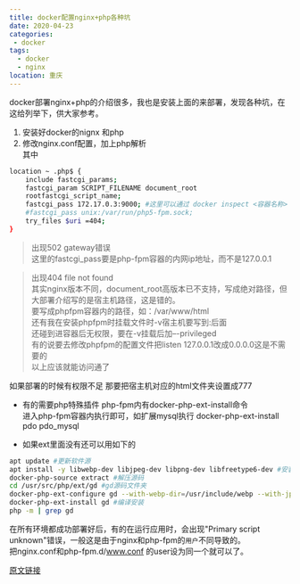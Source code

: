 ```yaml
---
title: docker配置nginx+php各种坑
date: 2020-04-23
categories:
 - docker
tags: 
  - docker
  - nginx
location: 重庆  
---
```


docker部署nginx+php的介绍很多，我也是安装上面的来部署，发现各种坑，在这给列举下，供大家参考。
1. 安装好docker的nignx 和php<br>
2. 修改nginx.conf配置，加上php解析<br>
其中
```bash
location ~ .php$ {
    include fastcgi_params;
    fastcgi_param SCRIPT_FILENAME document_root
    rootfastcgi_script_name;
    fastcgi_pass 172.17.0.3:9000; #这里可以通过 docker inspect <容器名称> [| grep IpAddress] 查看
    #fastcgi_pass unix:/var/run/php5-fpm.sock;
    try_files $uri =404;
}
```

> 出现502 gateway错误<br>
这里的fastcgi_pass要是php-fpm容器的内网ip地址，而不是127.0.0.1 <br>

> 出现404 file not found<br>
其实nginx版本不同，document_root高版本已不支持，写成绝对路径，但大部署介绍写的是宿主机路径，这是错的。<br>
要写成phpfpm容器内的路径，如：/var/www/html<br>
还有我在安装phpfpm时挂载文件时-v宿主机要写到:后面<br>
还碰到进容器后无权限，要在-v挂载后加–-privileged<br>
有的说要去修改phpfpm的配置文件把listen 127.0.0.1改成0.0.0.0这是不需要的<br>
以上应该就能访问通了<br>

如果部署的时候有权限不足
那要把宿主机对应的html文件夹设置成777

- 有的需要php特殊插件
php-fpm内有docker-php-ext-install命令<br>
进入php-fpm容器内执行即可，如扩展mysql执行 docker-php-ext-install pdo pdo_mysql<br>

- 如果ext里面没有还可以用如下的

```bash
apt update #更新软件源
apt install -y libwebp-dev libjpeg-dev libpng-dev libfreetype6-dev #安装各种库
docker-php-source extract #解压源码
cd /usr/src/php/ext/gd #gd源码文件夹
docker-php-ext-configure gd --with-webp-dir=/usr/include/webp --with-jpeg-dir=/usr/include --with-png-dir=/usr/include --with-freetype-dir=/usr/include/freetype2 #准备编译
docker-php-ext-install gd #编译安装
php -m | grep gd
```


在所有环境都成功部署好后，有的在运行应用时，会出现"Primary script unknown"错误，一般这是由于nginx和php-fpm的`用户`不同导致的。<br>
把nginx.conf和php-fpm.d/www.conf 的user设为同一个就可以了。


[原文链接](https://blog.csdn.net/golden_zjy/article/details/100046939)

